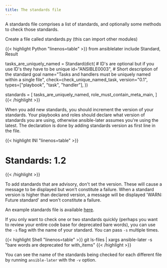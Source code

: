 ```yaml
---
title: The standards file
---
```


A standards file comprises a list of standards, and optionally some methods to
check those standards.

Create a file called standards.py (this can import other modules)

<!-- prettier-ignore-start -->
<!-- spellchecker-disable -->
{{< highlight Python "linenos=table" >}}
from ansiblelater include Standard, Result

tasks_are_uniquely_named = Standard(dict(
    # ID's are optional but if you use ID's they have to be unique
    id="ANSIBLE0003",
    # Short description of the standard goal
    name="Tasks and handlers must be uniquely named within a single file",
    check=check_unique_named_task,
    version="0.1",
    types=["playbook", "task", "handler"],
))

standards = [
  tasks_are_uniquely_named,
  role_must_contain_meta_main,
]
{{< /highlight >}}
<!-- spellchecker-enable -->
<!-- prettier-ignore-end -->

When you add new standards, you should increment the version of your standards. Your playbooks and roles should declare what version of standards you are using, otherwise ansible-later assumes you're using the latest. The declaration is done by adding standards version as first line in the file.

<!-- prettier-ignore-start -->
<!-- markdownlint-disable -->
<!-- spellchecker-disable -->
{{< highlight INI "linenos=table" >}}
# Standards: 1.2
{{< /highlight >}}
<!-- spellchecker-enable -->
<!-- markdownlint-restore -->
<!-- prettier-ignore-end -->

To add standards that are advisory, don't set the version. These will cause a message to be displayed but won't constitute a failure. When a standard version is higher than declared version, a message will be displayed 'WARN: Future standard' and won't constitute a failure.

An example standards file is available [here](https://github.com/xoxys/ansible-later/blob/master/ansiblelater/data/standards.py).

If you only want to check one or two standards quickly (perhaps you want to review your entire code base for deprecated bare words), you can use the `-s` flag with the name of your standard. You can pass `-s` multiple times.

<!-- prettier-ignore-start -->
<!-- spellchecker-disable -->
{{< highlight Shell "linenos=table" >}}
git ls-files | xargs ansible-later -s "bare words are deprecated for with_items"
{{< /highlight >}}
<!-- spellchecker-enable -->
<!-- prettier-ignore-end -->

You can see the name of the standards being checked for each different file by running `ansible-later` with the `-v` option.
